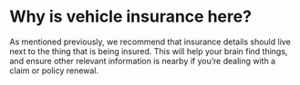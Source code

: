 # Why is vehicle insurance here?

As mentioned previously, we recommend that insurance details should live next to the thing that is being insured. This will help your brain find things, and ensure other relevant information is nearby if you’re dealing with a claim or policy renewal.
